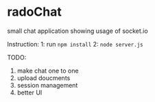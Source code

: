 # radoChat
small chat application showing usage of socket.io


Instruction:
1: run `npm install`
2: `node server.js`

TODO:
1. make chat one to one
2. upload doucments
3. session management
4. better UI
